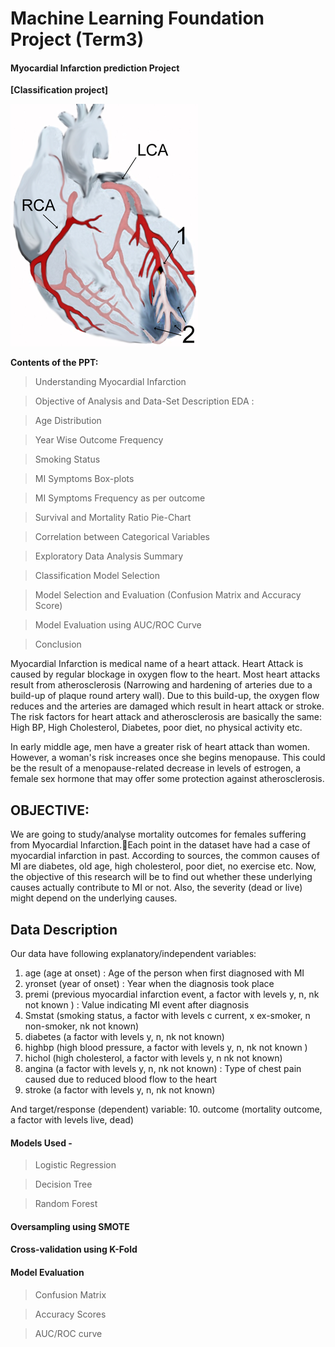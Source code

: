 # Machine Learning Foundation Project (Term3)
#### Myocardial Infarction prediction Project 
__[Classification project]__

![title](mifem.png)

__Contents of the PPT:__
> Understanding Myocardial Infarction

> Objective of Analysis and Data-Set Description EDA :

  > Age Distribution
  
  > Year Wise Outcome Frequency
  
  > Smoking Status
  
  > MI Symptoms Box-plots
  
  > MI Symptoms Frequency as per outcome
  
  > Survival and Mortality Ratio Pie-Chart
  
  > Correlation between Categorical Variables
  
  > Exploratory Data Analysis Summary
    
> Classification Model Selection 

> Model Selection and Evaluation (Confusion Matrix and Accuracy Score)

> Model Evaluation using AUC/ROC Curve

> Conclusion 

Myocardial Infarction is medical name of a heart attack. Heart Attack is caused by regular blockage in oxygen flow to the heart. 
Most heart attacks result from atherosclerosis (Narrowing and hardening of arteries due to a build-up of plaque round artery wall). Due to this build-up, the oxygen flow reduces and the arteries are damaged which result in heart attack or stroke. The risk factors for heart attack and atherosclerosis are basically the same: High BP, High Cholesterol, Diabetes, poor diet, no physical activity etc.

In early middle age, men have a greater risk of heart attack than women. However, a woman's risk increases once she begins menopause. This could be the result of a menopause-related decrease in levels of estrogen, a female sex hormone that may offer some protection against atherosclerosis.

## OBJECTIVE:

We are going to study/analyse mortality outcomes for females suffering from Myocardial Infarction.Each point in the dataset have had a case of myocardial infarction in past. According to sources, the common causes of MI are diabetes, old age, high cholesterol, poor diet, no exercise etc. Now, the objective of this research will be to find out whether these underlying causes actually contribute to MI or not. Also, the severity (dead or live) might depend on the underlying causes.

## Data Description

Our data have following explanatory/independent variables:
1. age (age at onset) : Age of the person when first diagnosed with MI
2. yronset (year of onset) : Year when the diagnosis took place
3. premi (previous myocardial infarction event, a factor with levels y, n, nk not known ) :  Value                   indicating MI event after diagnosis
4. Smstat (smoking status, a factor with levels c current, x ex-smoker, n non-smoker, nk not known) 
5. diabetes (a factor with levels y, n, nk not known)
6. highbp (high blood pressure, a factor with levels y, n, nk not known )
7. hichol (high cholesterol, a factor with levels y, n nk not known)
8. angina (a factor with levels y, n, nk not known) : Type of chest pain caused due to reduced blood flow to the heart
9. stroke (a factor with levels y, n, nk not known)

And target/response (dependent) variable:
10. outcome (mortality outcome, a factor with levels live, dead)

#### Models Used -
> Logistic Regression

> Decision Tree

> Random Forest 

#### Oversampling using SMOTE

#### Cross-validation using K-Fold

#### Model Evaluation

> Confusion Matrix

> Accuracy Scores

> AUC/ROC curve
